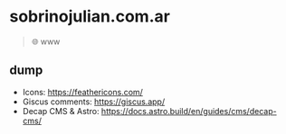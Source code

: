 # sobrinojulian.com.ar
> 🌐 www

## dump
- Icons: https://feathericons.com/
- Giscus comments: https://giscus.app/
- Decap CMS & Astro: https://docs.astro.build/en/guides/cms/decap-cms/

